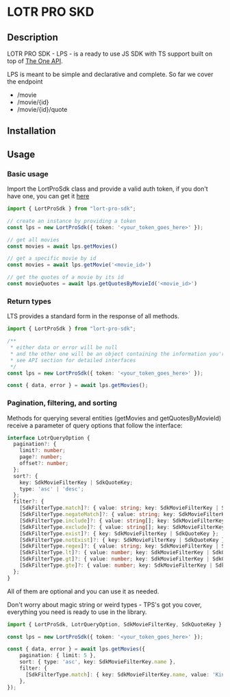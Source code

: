 # LOTR PRO SKD

## Description

LOTR PRO SDK - LPS - is a ready to use JS SDK with TS support built on top of [The One API](https://the-one-api.dev/).

LPS is meant to be simple and declarative and complete. So far we cover the endpoint

- /movie
- /movie/{id}
- /movie/{id}/quote

## Installation

## Usage

### Basic usage

Import the LortProSdk class and provide a valid auth token, if you don't have one, you can get it [here](https://the-one-api.dev/sign-up)

```ts
import { LortProSdk } from "lort-pro-sdk";

// create an instance by providing a token
const lps = new LortProSdk({ token: '<your_token_goes_here>' });

// get all movies
const movies = await lps.getMovies()

// get a specific movie by id
const movies = await lps.getMovie('<movie_id>')

// get the quotes of a movie by its id
const movieQuotes = await lps.getQuotesByMovieId('<movie_id>')
```

### Return types

LTS provides a standard form in the response of all methods.

```ts
import { LortProSdk } from "lort-pro-sdk";

/**
 * either data or error will be null
 * and the other one will be an object containing the information you're interested in
 * see API section for detailed interfaces
 */
const lps = new LortProSdk({ token: '<your_token_goes_here>' });

const { data, error } = await lps.getMovies();

```

### Pagination, filtering, and sorting

Methods for querying several entities (getMovies and getQuotesByMovieId) receive a parameter of query options that follow the interface:

```ts
interface LotrQueryOption {
  pagination?: {
    limit?: number;
    page?: number;
    offset?: number;
  };
  sort?: {
    key: SdkMovieFilterKey | SdkQuoteKey;
    type: 'asc' | 'desc';
  };
  filter?: {
    [SdkFilterType.match]?: { value: string; key: SdkMovieFilterKey | SdkQuoteKey };
    [SdkFilterType.negateMatch]?: { value: string; key: SdkMovieFilterKey | SdkQuoteKey };
    [SdkFilterType.include]?: { value: string[]; key: SdkMovieFilterKey | SdkQuoteKey };
    [SdkFilterType.exclude]?: { value: string[]; key: SdkMovieFilterKey | SdkQuoteKey };
    [SdkFilterType.exist]?: { key: SdkMovieFilterKey | SdkQuoteKey };
    [SdkFilterType.notExist]?: { key: SdkMovieFilterKey | SdkQuoteKey };
    [SdkFilterType.regex]?: { value: string; key: SdkMovieFilterKey | SdkQuoteKey };
    [SdkFilterType.lt]?: { value: number; key: SdkMovieFilterKey | SdkQuoteKey };
    [SdkFilterType.gt]?: { value: number; key: SdkMovieFilterKey | SdkQuoteKey };
    [SdkFilterType.gte]?: { value: number; key: SdkMovieFilterKey | SdkQuoteKey };
  };
}
```

All of them are optional and you can use it as needed.

Don't worry about magic string or weird types - TPS's got you cover, everything you need is ready to use in the library.

```ts
import { LortProSdk, LotrQueryOption, SdkMovieFilterKey, SdkQuoteKey } from 'lotr';

const lps = new LortProSdk({ token: '<your_token_goes_here>' });

const { data, error } = await lps.getMovies({
    pagination: { limit: 5 },
    sort: { type: 'asc', key: SdkMovieFilterKey.name },
    filter: {
      [SdkFilterType.match]: { key: SdkMovieFilterKey.name, value: 'King' },
    },
});
```
